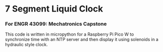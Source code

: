 # 7 Segment Liquid Clock

### For ENGR 43099: Mechatronics Capstone

This code is written in micropython for a Raspberry Pi Pico W to synchronize time with an NTP server and then display it using solenoids in a hydraulic style clock.

